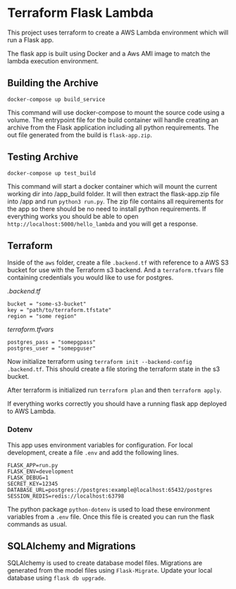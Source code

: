# Terraform Flask Lambda

This project uses terraform to create a AWS Lambda environment which will run a 
Flask app. 

The flask app is built using Docker and a Aws AMI image to match the lambda 
execution environment. 

## Building the Archive
`docker-compose up build_service`

This command will use docker-compose to mount the source code using a volume.
The entrypoint file for the build container will handle creating an archive 
from the Flask application including all python requirements. The out file generated 
from the build is `flask-app.zip`. 

## Testing Archive 
`docker-compose up test_build`

This command will start a docker container which will mount the current working dir
into /app_build folder. It will then extract the flask-app.zip file into /app and 
run `python3 run.py`. The zip file contains all requirements for the app so there
should be no need to install python requirements. If everything works you should be
able to open `http://localhost:5000/hello_lambda` and you will get a response.

## Terraform
Inside of the `aws` folder, create a file `.backend.tf` with reference to a AWS S3 bucket for use 
with the Terraform s3 backend. And a `terraform.tfvars` file containing credentials you would like to 
use for postgres.

*.backend.tf*
```hcl-terraform
bucket = "some-s3-bucket"
key = "path/to/terraform.tfstate"
region = "some region"
```
*terraform.tfvars*
```hcl-terraform
postgres_pass = "somepgpass"
postgres_user = "somepguser"
```
Now initialize terraform using `terraform init --backend-config .backend.tf`. This should create a file
storing the terraform state in the s3 bucket. 

After terraform is initialized run `terraform plan` and then `terraform apply`.

If everything works correctly you should have a running flask app deployed to AWS
Lambda.

### Dotenv
This app uses environment variables for configuration. For local development, create a file `.env` and
add the following lines.
```.env
FLASK_APP=run.py
FLASK_ENV=development
FLASK_DEBUG=1
SECRET_KEY=12345
DATABASE_URL=postgres://postgres:example@localhost:65432/postgres
SESSION_REDIS=redis://localhost:63798
```
The python package `python-dotenv` is used to load these environment variables from 
a `.env` file. Once this file is created you can run the flask commands as usual.

## SQLAlchemy and Migrations
SQLAlchemy is used to create database model files. Migrations are generated from the model files using `Flask-Migrate`.
Update your local database using `flask db upgrade`.
